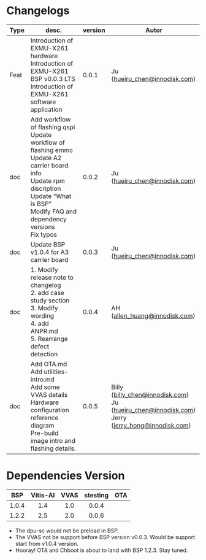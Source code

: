 <!--
 Copyright (c) 2022 Innodisk Crop.
 
 This software is released under the MIT License.
 https://opensource.org/licenses/MIT
-->

# Changelogs

Type | desc. | version | Autor
--- | --- | --- | ---
Feat | Introduction of EXMU-X261 hardware<br/> Introduction of EXMU-X261 BSP v0.0.3 LTS<br/> Introduction of EXMU-X261 software application | 0.0.1 | Ju (hueiru_chen@innodisk.com)
doc | Add workflow of flashing qspi<br/> Update workflow of flashing emmc<br/> Update A2 carrier board info<br/> Update rpm discription<br/> Update "What is BSP"<br/> Modify FAQ and dependency versions<br/> Fix typos<br/> | 0.0.2 | Ju (hueiru_chen@innodisk.com)
doc | Update BSP v1.0.4 for A3 carrier board | 0.0.3 | Ju (hueiru_chen@innodisk.com)
doc | 1. Modify release note to changelog <br/> 2. add case study section <br/> 3. Modify wording <br/> 4. add ANPR.md <br/> 5. Rearrange defect detection| 0.0.4 | AH (allen_huang@innodisk.com)
doc | Add OTA.md <br/> Add utilities-intro.md <br/> Add some VVAS details <br/>  Hardware configuration reference diagram <br/>  Pre-build image intro and flashing details. <br/> | 0.0.5 | Billy (billy_chen@innodisk.com) <br/> Ju (hueiru_chen@innodisk.com) <br/> Jerry (jerry_hong@innodisk.com)


# Dependencies Version

BSP | Vitis-AI | VVAS|stesting|OTA|
|:---:|:---:|:---:|:---:|:---:|
|1.0.4|1.4|1.0|0.0.4||
|1.2.2|2.5|2.0|0.0.6||

- The dpu-sc would not be preload in BSP.
- The VVAS not be support before BSP version v0.0.3. Would be support start from v1.0.4 version.
- Hooray! OTA and Chboot is about to land with BSP 1.2.3. Stay tuned.
